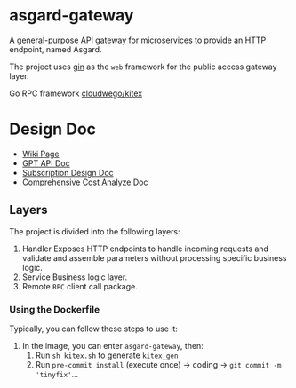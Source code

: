 # asgard-gateway
A general-purpose API gateway for microservices to provide an HTTP endpoint, named Asgard.

The project uses [gin](https://github.com/gin-gonic/gin) as the `web` framework for the public access gateway layer.

Go RPC framework [cloudwego/kitex](https://github.com/cloudwego/kitex)

# Design Doc

- [Wiki Page](https://gamma.app/public/ChattyAI-l79uftz5bxwbdd8?mode=doc)
- [GPT API Doc](https://renaissancelabs101.notion.site/API-Access-ea86d8bd0e1345799db00bef03a92151?pvs=4)
- [Subscription Design Doc](https://renaissancelabs101.notion.site/Subscription-0ea7aa61c2514dafac72ea1764766fd0?pvs=4)
- [Comprehensive Cost Analyze Doc](https://renaissancelabs101.notion.site/Comprehensive-Cost-Analyze-of-Chatty-AI-System-b417ebe28a8542fe8bec4ee6f90438bb?pvs=4)

## Layers

The project is divided into the following layers:
1. Handler
   Exposes HTTP endpoints to handle incoming requests and validate and assemble parameters without processing specific business logic.
2. Service
   Business logic layer.
3. Remote
   `RPC` client call package.

### Using the Dockerfile

Typically, you can follow these steps to use it:
1. In the image, you can enter `asgard-gateway`, then:
    1. Run `sh kitex.sh` to generate `kitex_gen`
    2. Run `pre-commit install` (execute once) -> coding -> `git commit -m 'tinyfix'`...
